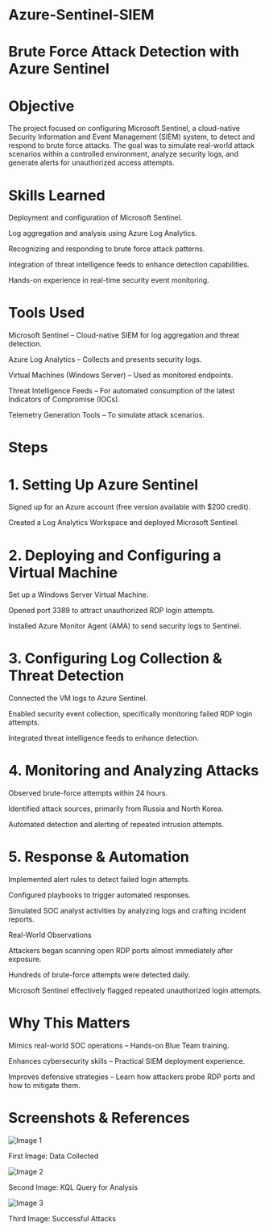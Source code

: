 # Azure-Sentinel-SIEM

# Brute Force Attack Detection with Azure Sentinel

# Objective

The project focused on configuring Microsoft Sentinel, a cloud-native Security Information and Event Management (SIEM) system, to detect and respond to brute force attacks. The goal was to simulate real-world attack scenarios within a controlled environment, analyze security logs, and generate alerts for unauthorized access attempts.

# Skills Learned

Deployment and configuration of Microsoft Sentinel.

Log aggregation and analysis using Azure Log Analytics.

Recognizing and responding to brute force attack patterns.

Integration of threat intelligence feeds to enhance detection capabilities.

Hands-on experience in real-time security event monitoring.

# Tools Used

Microsoft Sentinel – Cloud-native SIEM for log aggregation and threat detection.

Azure Log Analytics – Collects and presents security logs.

Virtual Machines (Windows Server) – Used as monitored endpoints.

Threat Intelligence Feeds – For automated consumption of the latest Indicators of Compromise (IOCs).

Telemetry Generation Tools – To simulate attack scenarios.

# Steps

# 1. Setting Up Azure Sentinel

Signed up for an Azure account (free version available with $200 credit).

Created a Log Analytics Workspace and deployed Microsoft Sentinel.

# 2. Deploying and Configuring a Virtual Machine

Set up a Windows Server Virtual Machine.

Opened port 3389 to attract unauthorized RDP login attempts.

Installed Azure Monitor Agent (AMA) to send security logs to Sentinel.

# 3. Configuring Log Collection & Threat Detection

Connected the VM logs to Azure Sentinel.

Enabled security event collection, specifically monitoring failed RDP login attempts.

Integrated threat intelligence feeds to enhance detection.

# 4. Monitoring and Analyzing Attacks

Observed brute-force attempts within 24 hours.

Identified attack sources, primarily from Russia and North Korea.

Automated detection and alerting of repeated intrusion attempts.

# 5. Response & Automation

Implemented alert rules to detect failed login attempts.

Configured playbooks to trigger automated responses.

Simulated SOC analyst activities by analyzing logs and crafting incident reports.

Real-World Observations

Attackers began scanning open RDP ports almost immediately after exposure.

Hundreds of brute-force attempts were detected daily.

Microsoft Sentinel effectively flagged repeated unauthorized login attempts.

# Why This Matters

Mimics real-world SOC operations – Hands-on Blue Team training.

Enhances cybersecurity skills – Practical SIEM deployment experience.

Improves defensive strategies – Learn how attackers probe RDP ports and how to mitigate them.

# Screenshots & References


![Image 1](https://i.imgur.com/h23ZmcV.jpeg)

First Image: Data Collected

![Image 2](https://i.imgur.com/VCVBYJ9.png)

Second Image: KQL Query for Analysis

![Image 3](https://i.imgur.com/ObZAeoA.png)

Third Image: Successful Attacks
